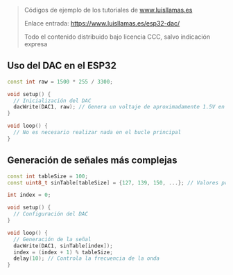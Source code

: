 > Códigos de ejemplo de los tutoriales de www.luisllamas.es
>
> Enlace entrada: https://www.luisllamas.es/esp32-dac/
>
> Todo el contenido distribuido bajo licencia CCC, salvo indicación expresa

## Uso del DAC en el ESP32
```cpp
const int raw = 1500 * 255 / 3300;

void setup() {
  // Inicialización del DAC
  dacWrite(DAC1, raw); // Genera un voltaje de aproximadamente 1.5V en DAC1
}

void loop() {
  // No es necesario realizar nada en el bucle principal
}
```


## Generación de señales más complejas
```cpp
const int tableSize = 100;
const uint8_t sinTable[tableSize] = {127, 139, 150, ...}; // Valores precalculados

int index = 0;

void setup() {
  // Configuración del DAC
}

void loop() {
  // Generación de la señal
  dacWrite(DAC1, sinTable[index]);
  index = (index + 1) % tableSize;
  delay(10); // Controla la frecuencia de la onda
}
```


